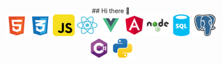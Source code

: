 <div align="center">
  ## Hi there 👋
</div>

<div align="center">

  <div>
    <img src="logos/html.svg" alt="Logo HTML" width="50" height="50">
    <img src="logos/css.svg" alt="Logo CSS" width="50" height="50">
    <img src="logos/javascript.svg" alt="Logo JavaScript" width="50" height="50">
    <img src="logos/react.svg" alt="Logo React" width="50" height="50">
    <img src="logos/vue.svg" alt="Logo Vue.js" width="50" height="50">
    <img src="logos/angular.svg" alt="Logo Angular" width="50" height="50">
    <img src="logos/node.svg" alt="Logo Node.js" width="50" height="50">
    <img src="logos/sql.svg" alt="Logo SQL" width="50" height="50">
    <img src="logos/postgresql.svg" alt="Logo PostgreSQL" width="50" height="50">
    <img src="logos/csharp.svg" alt="Logo C#" width="50" height="50">
    <img src="logos/python.svg" alt="Logo Python" width="50" height="50">
    <!--
    <img src="logos/php.svg" alt="Logo PHP" width="50" height="50">
    -->
  </div>
</div>
